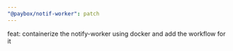 ```yaml
---
"@paybox/notif-worker": patch
---
```


feat: containerize the notify-worker using docker and add the workflow for it
